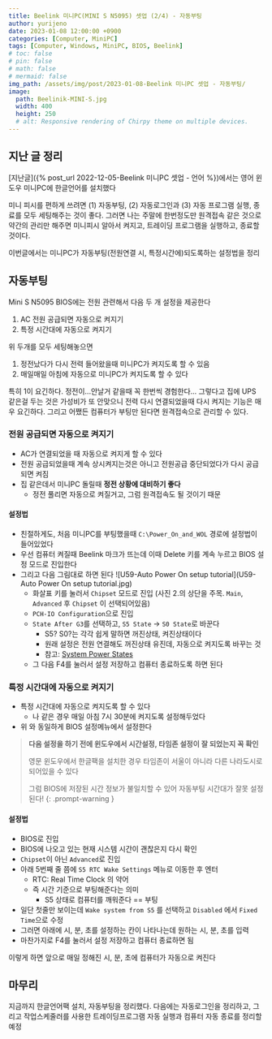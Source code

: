 ```yaml
---
title: Beelink 미니PC(MINI S N5095) 셋업 (2/4) - 자동부팅
author: yurijeno
date: 2023-01-08 12:00:00 +0900
categories: [Computer, MiniPC]
tags: [Computer, Windows, MiniPC, BIOS, Beelink]
# toc: false
# pin: false
# math: false
# mermaid: false
img_path: /assets/img/post/2023-01-08-Beelink 미니PC 셋업 - 자동부팅/
image:
  path: Beelinik-MINI-S.jpg
  width: 400
  height: 250
  # alt: Responsive rendering of Chirpy theme on multiple devices.
---
```


## 지난 글 정리

[지난글]({% post_url 2022-12-05-Beelink 미니PC 셋업 - 언어 %})에서는 영어 윈도우 미니PC에 한글언어를 설치했다

미니 피시를 편하게 쓰려면 (1) 자동부팅, (2) 자동로그인과 (3) 자동 프로그램 실행, 종료를 모두 세팅해주는 것이 좋다. 그러면 나는 주말에 한번정도만 원격접속 같은 것으로 약간의 관리만 해주면 미니피시 알아서 켜지고, 트레이딩 프로그램을 실행하고, 종료할 것이다.

이번글에서는 미니PC가 자동부팅(전원연결 시, 특정시간에)되도록하는 설정법을 정리

## 자동부팅

Mini S N5095 BIOS에는 전원 관련해서 다음 두 개 설정을 제공한다
1. AC 전원 공급되면 자동으로 켜지기
2. 특정 시간대에 자동으로 켜지기

위 두개를 모두 세팅해놓으면
1. 정전났다가 다시 전력 들어왔을때 미니PC가 켜지도록 할 수 있음
2. 매일매일 아침에 자동으로 미니PC가 켜지도록 할 수 있다

특히 1이 요긴하다. 정전이...안날거 같을때 꼭 한번씩 경험한다... 그렇다고 집에 UPS 같은걸 두는 것은 가성비가 또 안맞으니 전력 다시 연결되었을때 다시 켜지는 기능은 매우 요긴하다. 그리고 어쨌든 컴퓨터가 부팅만 된다면 원격접속으로 관리할 수 있다.


### 전원 공급되면 자동으로 켜지기
- AC가 연결되었을 때 자동으로 켜지게 할 수 있다
- 전원 공급되었을때 계속 상시켜지는것은 아니고 전원공급 중단되었다가 다시 공급되면 켜짐
- 집 같은데서 미니PC 돌릴때 **정전 상황에 대비하기 좋다**
  - 정전 풀리면 자동으로 켜질거고, 그럼 원격접속도 될 것이기 때문

#### 설정법
- 친절하게도, 처음 미니PC를 부팅했을때 `C:\Power_On_and_WOL` 경로에 설정법이 들어있었다
- 우선 컴퓨터 켜질때 Beelink 마크가 뜨는데 이때 Delete 키를 계속 누르고 BIOS 설정 모드로 진입한다
- 그리고 다음 그림대로 하면 된다
  ![U59-Auto Power On setup tutorial](U59-Auto Power On setup tutorial.jpg)
  - 화살표 키를 눌러서 `Chipset` 모드로 진입 (사진 2.의 상단을 주목. `Main`, `Advanced` 후 `Chipset` 이 선택되어있음)
  - `PCH-IO Configuration`으로 진입
  - `State After G3`를 선택하고, `S5 State` → `S0 State`로 바꾼다
    - S5? S0?는 각각 쉽게 말하면 꺼진상태, 켜진상태이다
    - 원래 설정은 전원 연결해도 꺼진상태 유진데, 자동으로 켜지도록 바꾸는 것
    - 참고: [System Power States](https://learn.microsoft.com/en-us/windows/win32/power/system-power-states)
  - 그 다음 F4를 눌러서 설정 저장하고 컴퓨터 종료하도록 하면 된다

### 특정 시간대에 자동으로 켜지기
- 특정 시간대에 자동으로 켜지도록 할 수 있다
  - 나 같은 경우 매일 아침 7시 30분에 켜지도록 설정해두었다
- 위 와 동일하게 BIOS 설정메뉴에서 설정한다

> **다음 설정을 하기 전에 윈도우에서 시간설정, 타임존 설정이 잘 되었는지 꼭 확인**
>
> 영문 윈도우에서 한글팩을 설치한 경우 타임존이 서울이 아니라 다른 나라도시로 되어있을 수 있다
>
> 그럼 BIOS에 저장된 시간 정보가 불일치할 수 있어 자동부팅 시간대가 잘못 설정된다!
{: .prompt-warning }


#### 설정법
- BIOS로 진입
- BIOS에 나오고 있는 현재 시스템 시간이 괜찮은지 다시 확인
- `Chipset`이 아닌 `Advanced`로 진입
- 아래 5번째 줄 쯤에 `S5 RTC Wake Settings` 메뉴로 이동한 후 엔터
  - RTC: Real Time Clock 의 약어
  - 즉 시간 기준으로 부팅해준다는 의미
    - S5 상태로 컴퓨터를 깨워준다 == 부팅
- 일단 첫줄만 보이는데 `Wake system from S5` 를 선택하고 `Disabled` 에서 `Fixed Time`으로 수정
- 그러면 아래에 시, 분, 초를 설정하는 칸이 나타나는데 원하는 시, 분, 초를 입력
- 마찬가지로 F4를 눌러서 설정 저장하고 컴퓨터 종료하면 됨

이렇게 하면 앞으로 매일 정해진 시, 분, 초에 컴퓨터가 자동으로 켜진다



## 마무리

지금까지 한글언어팩 설치, 자동부팅을 정리했다. 다음에는 자동로그인을 정리하고, 그리고 작업스케줄러를 사용한 트레이딩프로그램 자동 실행과 컴퓨터 자동 종료를 정리할 예정


